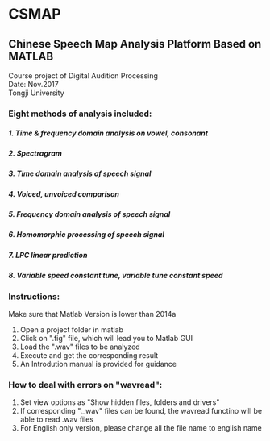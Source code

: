 # CSMAP
  ## Chinese Speech Map Analysis Platform Based on MATLAB  
  Course project of Digital Audition Processing  
  Date: Nov.2017  
  Tongji University
  
### Eight methods of analysis included:
##### 1. Time & frequency domain analysis on vowel, consonant
##### 2. Spectragram
##### 3. Time domain analysis of speech signal
##### 4. Voiced, unvoiced comparison
##### 5. Frequency domain analysis of speech signal
##### 6. Homomorphic processing of speech signal
##### 7. LPC linear prediction
##### 8. Variable speed constant tune, variable tune constant speed
### Instructions:
  Make sure that Matlab Version is lower than 2014a  
  1. Open a project folder in matlab  
  2. Click on ".fig" file, which will lead you to Matlab GUI
  3. Load the ".wav" files to be analyzed  
  4. Execute and get the corresponding result
  5. An Introdution manual is provided for guidance
### How to deal with errors on "wavread":
  1. Set view options as "Show hidden files, folders and drivers"  
  2. If corresponding "._wav" files can be found, the wavread functino will be able to read .wav files  
  3. For English only version, please change all the file name to english name  
